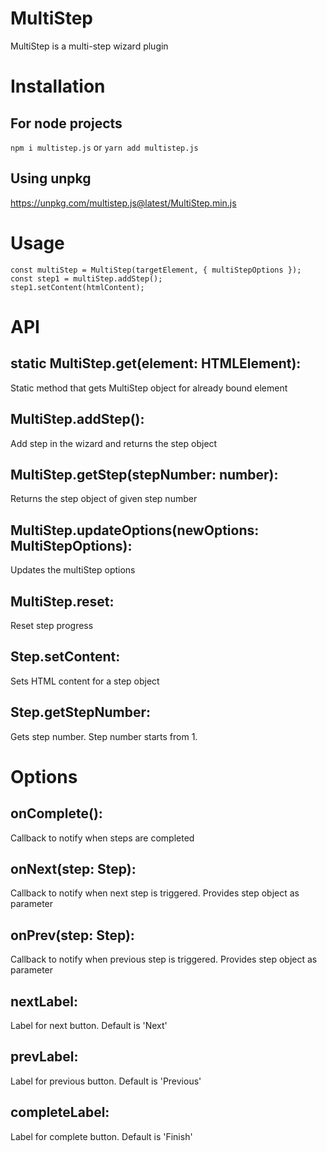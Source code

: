 # MultiStep
MultiStep is a multi-step wizard plugin 

# Installation
## For node projects
`npm i multistep.js`
 or 
`yarn add multistep.js`

## Using unpkg
https://unpkg.com/multistep.js@latest/MultiStep.min.js


# Usage

```
const multiStep = MultiStep(targetElement, { multiStepOptions });
const step1 = multiStep.addStep();
step1.setContent(htmlContent);
``` 


# API
## static MultiStep.get(element: HTMLElement):
Static method that gets MultiStep object for already bound element

## MultiStep.addStep():
Add step in the wizard and returns the step object

## MultiStep.getStep(stepNumber: number):
Returns the step object of given step number

## MultiStep.updateOptions(newOptions: MultiStepOptions):
Updates the multiStep options

## MultiStep.reset:
Reset step progress

## Step.setContent:
Sets HTML content for a step object

## Step.getStepNumber:
Gets step number. Step number starts from 1.


# Options
## onComplete():
Callback to notify when steps are completed

## onNext(step: Step):
Callback to notify when next step is triggered. Provides step object as parameter

## onPrev(step: Step):
Callback to notify when previous step is triggered. Provides step object as parameter

## nextLabel:
Label for next button. Default is 'Next'

## prevLabel:
Label for previous button. Default is 'Previous'

## completeLabel:
Label for complete button. Default is 'Finish'